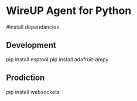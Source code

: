# WireUP Agent for Python

#install dependancies

## Development
pip install esptool
pip install adafruit-ampy

## Prodiction
pip install websockets
